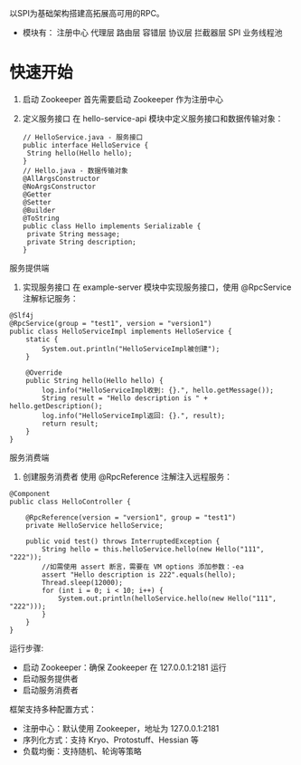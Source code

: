 以SPI为基础架构搭建高拓展高可用的RPC。
* 模块有： 注册中心 代理层 路由层 容错层 协议层 拦截器层 SPI 业务线程池

# 快速开始
1. 启动 Zookeeper
首先需要启动 Zookeeper 作为注册中心

2. 定义服务接口
   在 hello-service-api 模块中定义服务接口和数据传输对象：
   ```
   // HelloService.java - 服务接口
   public interface HelloService {
    String hello(Hello hello);
   }
   // Hello.java - 数据传输对象
   @AllArgsConstructor
   @NoArgsConstructor
   @Getter
   @Setter
   @Builder
   @ToString
   public class Hello implements Serializable {
    private String message;
    private String description;
   }
   ```

服务提供端
1. 实现服务接口
在 example-server 模块中实现服务接口，使用 @RpcService 注解标记服务：
```
@Slf4j
@RpcService(group = "test1", version = "version1")
public class HelloServiceImpl implements HelloService {
    static {
        System.out.println("HelloServiceImpl被创建");
    }

    @Override
    public String hello(Hello hello) {
        log.info("HelloServiceImpl收到: {}.", hello.getMessage());
        String result = "Hello description is " + hello.getDescription();
        log.info("HelloServiceImpl返回: {}.", result);
        return result;
    }
}
```

服务消费端
1. 创建服务消费者
使用 @RpcReference 注解注入远程服务：
```
@Component
public class HelloController {

    @RpcReference(version = "version1", group = "test1")
    private HelloService helloService;

    public void test() throws InterruptedException {
        String hello = this.helloService.hello(new Hello("111", "222"));
        //如需使用 assert 断言，需要在 VM options 添加参数：-ea
        assert "Hello description is 222".equals(hello);
        Thread.sleep(12000);
        for (int i = 0; i < 10; i++) {
            System.out.println(helloService.hello(new Hello("111", "222")));
        }
    }
}
```

运行步骤:
* 启动 Zookeeper：确保 Zookeeper 在 127.0.0.1:2181 运行
* 启动服务提供者
* 启动服务消费者

框架支持多种配置方式：
* 注册中心：默认使用 Zookeeper，地址为 127.0.0.1:2181
* 序列化方式：支持 Kryo、Protostuff、Hessian 等
* 负载均衡：支持随机、轮询等策略
